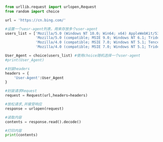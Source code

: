 
<BlogInfo title="3.动态地UserAgent访问" author="白日梦想猿" pv=0 read_times=0 pre_cost_time=0分44秒 category="爬虫学习" tag_list="['爬虫学习']" create_time="2020.05.29 18:06:57" update_time="2020.05.29 18:15:53" />

```python
from urllib.request import urlopen,Request
from random import choice

url = 'https://cn.bing.com/'

#设置一个uesr-agent列表，用来存放多个user-agent
users_list = ['Mozilla/5.0 (Windows NT 10.0; Win64; x64) AppleWebKit/537.36 (KHTML, like Gecko) Chrome/83.0.4103.61 Safari/537.36',
              'Mozilla/5.0 (compatible; MSIE 9.0; Windows NT 6.1; Trident/5.0',
              'Mozilla/4.0 (compatible; MSIE 7.0; Windows NT 5.1; TencentTraveler 4.0)',
              'Mozilla/4.0 (compatible; MSIE 7.0; Windows NT 5.1; Trident/4.0; SE 2.X MetaSr 1.0; SE 2.X MetaSr 1.0; .NET CLR 2.0.50727; SE 2.X MetaSr 1.0)']

User_Agent = choice(users_list) #使用choice随机选择一个user-agent
#print(User_Agent)

#封装headers
headers = {
    'User-Agent':User_Agent
}

#封装请求Request
request = Request(url,headers=headers)

#放松请求,并接受响应
response = urlopen(request)

#读取内容
contents = response.read().decode()

#打印内容
print(contents)
```
